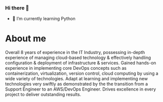 ### Hi there 👋

- 🌱 I’m currently learning Python

# About me

Overall 8 years of experience in the IT Industry, possessing in-depth
experience of managing cloud-based
technology & effectively handling
configuration & deployment of
infrastructure & services. Gained
hands-on experience in
implementing core DevOps concepts
such as containerization,
virtualization, version control, cloud
computing by using a wide variety of
technologies. Adapt at learning and
implementing new technologies very
swiftly as demonstrated by the
the transition from a Support Engineer
to an AWS/DevOps Engineer. Drives
excellence in every project to deliver
outstanding results.

<!--
**karthik-valliappan/karthik-valliappan** is a ✨ _special_ ✨ repository because its `README.md` (this file) appears on your GitHub profile.

Here are some ideas to get you started:

- 🔭 I’m currently working on ...
- 🌱 I’m currently learning Python
- 👯 I’m looking to collaborate on ...
- 🤔 I’m looking for help with ...
- 💬 Ask me about ...
- 📫 How to reach me: ...
- 😄 Pronouns: ...
- ⚡ Fun fact: ...
-->

